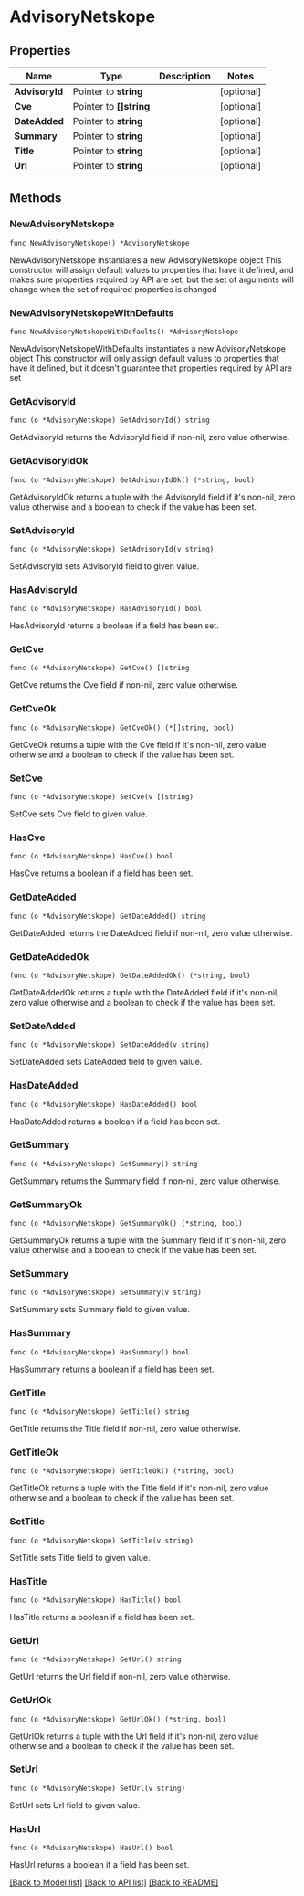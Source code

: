 # AdvisoryNetskope

## Properties

Name | Type | Description | Notes
------------ | ------------- | ------------- | -------------
**AdvisoryId** | Pointer to **string** |  | [optional] 
**Cve** | Pointer to **[]string** |  | [optional] 
**DateAdded** | Pointer to **string** |  | [optional] 
**Summary** | Pointer to **string** |  | [optional] 
**Title** | Pointer to **string** |  | [optional] 
**Url** | Pointer to **string** |  | [optional] 

## Methods

### NewAdvisoryNetskope

`func NewAdvisoryNetskope() *AdvisoryNetskope`

NewAdvisoryNetskope instantiates a new AdvisoryNetskope object
This constructor will assign default values to properties that have it defined,
and makes sure properties required by API are set, but the set of arguments
will change when the set of required properties is changed

### NewAdvisoryNetskopeWithDefaults

`func NewAdvisoryNetskopeWithDefaults() *AdvisoryNetskope`

NewAdvisoryNetskopeWithDefaults instantiates a new AdvisoryNetskope object
This constructor will only assign default values to properties that have it defined,
but it doesn't guarantee that properties required by API are set

### GetAdvisoryId

`func (o *AdvisoryNetskope) GetAdvisoryId() string`

GetAdvisoryId returns the AdvisoryId field if non-nil, zero value otherwise.

### GetAdvisoryIdOk

`func (o *AdvisoryNetskope) GetAdvisoryIdOk() (*string, bool)`

GetAdvisoryIdOk returns a tuple with the AdvisoryId field if it's non-nil, zero value otherwise
and a boolean to check if the value has been set.

### SetAdvisoryId

`func (o *AdvisoryNetskope) SetAdvisoryId(v string)`

SetAdvisoryId sets AdvisoryId field to given value.

### HasAdvisoryId

`func (o *AdvisoryNetskope) HasAdvisoryId() bool`

HasAdvisoryId returns a boolean if a field has been set.

### GetCve

`func (o *AdvisoryNetskope) GetCve() []string`

GetCve returns the Cve field if non-nil, zero value otherwise.

### GetCveOk

`func (o *AdvisoryNetskope) GetCveOk() (*[]string, bool)`

GetCveOk returns a tuple with the Cve field if it's non-nil, zero value otherwise
and a boolean to check if the value has been set.

### SetCve

`func (o *AdvisoryNetskope) SetCve(v []string)`

SetCve sets Cve field to given value.

### HasCve

`func (o *AdvisoryNetskope) HasCve() bool`

HasCve returns a boolean if a field has been set.

### GetDateAdded

`func (o *AdvisoryNetskope) GetDateAdded() string`

GetDateAdded returns the DateAdded field if non-nil, zero value otherwise.

### GetDateAddedOk

`func (o *AdvisoryNetskope) GetDateAddedOk() (*string, bool)`

GetDateAddedOk returns a tuple with the DateAdded field if it's non-nil, zero value otherwise
and a boolean to check if the value has been set.

### SetDateAdded

`func (o *AdvisoryNetskope) SetDateAdded(v string)`

SetDateAdded sets DateAdded field to given value.

### HasDateAdded

`func (o *AdvisoryNetskope) HasDateAdded() bool`

HasDateAdded returns a boolean if a field has been set.

### GetSummary

`func (o *AdvisoryNetskope) GetSummary() string`

GetSummary returns the Summary field if non-nil, zero value otherwise.

### GetSummaryOk

`func (o *AdvisoryNetskope) GetSummaryOk() (*string, bool)`

GetSummaryOk returns a tuple with the Summary field if it's non-nil, zero value otherwise
and a boolean to check if the value has been set.

### SetSummary

`func (o *AdvisoryNetskope) SetSummary(v string)`

SetSummary sets Summary field to given value.

### HasSummary

`func (o *AdvisoryNetskope) HasSummary() bool`

HasSummary returns a boolean if a field has been set.

### GetTitle

`func (o *AdvisoryNetskope) GetTitle() string`

GetTitle returns the Title field if non-nil, zero value otherwise.

### GetTitleOk

`func (o *AdvisoryNetskope) GetTitleOk() (*string, bool)`

GetTitleOk returns a tuple with the Title field if it's non-nil, zero value otherwise
and a boolean to check if the value has been set.

### SetTitle

`func (o *AdvisoryNetskope) SetTitle(v string)`

SetTitle sets Title field to given value.

### HasTitle

`func (o *AdvisoryNetskope) HasTitle() bool`

HasTitle returns a boolean if a field has been set.

### GetUrl

`func (o *AdvisoryNetskope) GetUrl() string`

GetUrl returns the Url field if non-nil, zero value otherwise.

### GetUrlOk

`func (o *AdvisoryNetskope) GetUrlOk() (*string, bool)`

GetUrlOk returns a tuple with the Url field if it's non-nil, zero value otherwise
and a boolean to check if the value has been set.

### SetUrl

`func (o *AdvisoryNetskope) SetUrl(v string)`

SetUrl sets Url field to given value.

### HasUrl

`func (o *AdvisoryNetskope) HasUrl() bool`

HasUrl returns a boolean if a field has been set.


[[Back to Model list]](../README.md#documentation-for-models) [[Back to API list]](../README.md#documentation-for-api-endpoints) [[Back to README]](../README.md)


